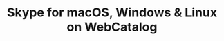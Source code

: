 ---
name: Skype
category: Social Networking
title: 'Skype for macOS, Windows & Linux on WebCatalog'
key: skype
fullUrl: 'https://web.skype.com'
hostname: web.skype.com

---